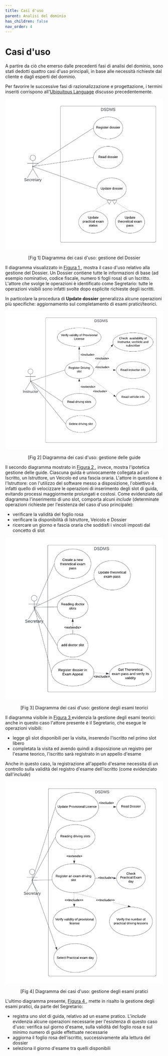 ```yaml
---
title: Casi d'uso
parent: Analisi del dominio
has_children: false
nav_order: 4
---
```


# Casi d'uso

A partire da ciò che emerso dalle precedenti fasi di analisi del dominio, sono stati dedotti quattro casi d'uso principali, in base alle necessità richieste dal cliente e dagli esperti del dominio.

Per favorire le successive fasi di razionalizzazione e progettazione, i termini inseriti corrispono all'[Ubiquitous Language](UbiquitousLanguage.md) discusso precedentemente.

<div align="center">
      <img id="fig1" src="img/use_general.png">
      <p align="center" >[Fig 1] Diagramma dei casi d'uso: gestione del Dossier</p>
</div>

Il diagramma visualizzato in <a href="#fig1"> Figura 1 </a>, mostra il caso d'uso relativo alla gestione del Dossier. Un Dossier contiene tutte le informazioni di base (ad esempio nominativo, codice fiscale, numero ti fogli rosa) di un Iscritto.
L'attore che svolge le operazioni è identificato come Segretario: tutte le operazioni visibili sono infatti svolte dopo esplicite richieste degli iscritti.

In particolare la procedura di **Update dossier** generalizza alcune operazioni più specifiche: aggiornamento sul completamento di esami pratici/teorici.

<div align="center">
      <img id="fig2" src="img/use_driving.png" >
      <p align="center">[Fig 2] Diagramma dei casi d'uso: gestione delle guide</p>
</div>

Il secondo diagramma mostrato in <a href="#fig2"> Figura 2 </a>, invece, mostra l'ipotetica gestione delle guide.
Ciascuna guida è univocamente collegata ad un Iscritto, un Istruttore, un Veicolo ed una fascia oraria.
L'attore in questione è l'Istruttore: con l'utilizzo del software messo a disposizione, l'obiettivo è infatti quello di velocizzare le operazioni di inserimento degli slot di guida, evitando processi maggiormente prolungati e costosi.
Come evidenziato dal diagramma l'inserimento di uno slot, comporta alcuni *include* (determinate operazioni richieste per l'esistenza del caso d'uso principale):
- verificare la validità del foglio rosa
- verificare la disponibilità di Istruttore, Veicolo e Dossier
- ricercare un giorno e fascia oraria che soddisfi i vincoli imposti dal concetto di slot

<div align="center">
      <img id="fig3" src="img/use_theoretical.png" >
      <p align="center">[Fig 3] Diagramma dei casi d'uso: gestione degli esami teorici </p>
</div>

Il diagramma visibile in <a href="#fig3"> Figura 3 </a> evidenzia la gestione degli esami teorici: anche in questo caso l'attore presente è il Segretario, che esegue le operazioni visibili:
- legge gli slot disponibili per la visita, inserendo l'iscritto nel primo slot libero
- completata la visita ed avendo quindi a disposizione un registro per l'esame teorico, l'iscritto sarà registrato in un appello d'esame
  
Anche in questo caso, la registrazione all'appello d'esame necessita di un controllo sulla validità del registro d'esame dell'iscritto (come evidenziato dall'*include*)

<div align="center">
      <img id="fig4" src="img/use_practical.png" >
      <p align="center">[Fig 4] Diagramma dei casi d'uso: gestione degli esami pratici</p>
</div>

L'ultimo diagramma presente, <a href="#fig4"> Figura 4 </a>, mette in risalto la gestione degli esami pratici, da parte del Segretario:
- registra uno slot di guida, relativo ad un esame pratico. L'*include* evidenzia alcune operazioni necessarie per l'esistenza di questo caso d'uso: verifica sul giorno d'esame, sulla validità del foglio rosa e sul minimo numero di guide effettuate necessarie
- aggiorna il foglio rosa dell'iscritto, successivamente alla lettura del dossier
- seleziona il giorno d'esame tra quelli disponibili